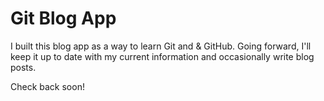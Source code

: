 # Git Blog App

I built this blog app as a way to learn Git and & GitHub. Going forward, I'll keep it up to date with my current information and occasionally write blog posts.

Check back soon!
